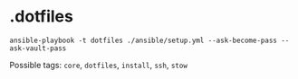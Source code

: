 # .dotfiles

```shell
ansible-playbook -t dotfiles ./ansible/setup.yml --ask-become-pass --ask-vault-pass
```

Possible tags: `core`, `dotfiles`, `install`,  `ssh`, `stow`